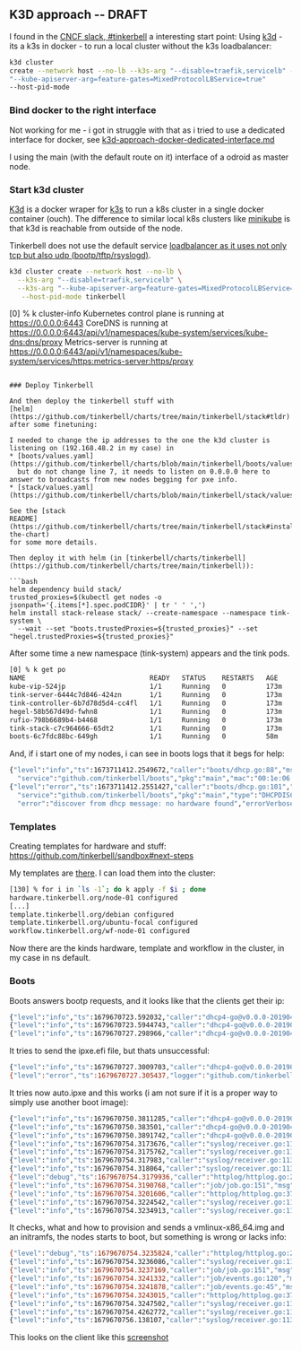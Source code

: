 ## K3D approach -- DRAFT 

I found in the [CNCF slack,
\#tinkerbell](https://cloud-native.slack.com/archives/C01SRB41GMT/p1672755969841129?thread_ts=1672423115.308059&cid=C01SRB41GMT)
a interesting start point: Using [k3d](https://k3d.io/v5.4.6/) - its a k3s in
docker - to run a local cluster without the k3s loadbalancer:

```bash
k3d cluster
create --network host --no-lb --k3s-arg "--disable=traefik,servicelb" --k3s-arg
"--kube-apiserver-arg=feature-gates=MixedProtocolLBService=true"
--host-pid-mode
```

### Bind docker to the right interface

Not working for me - i got in struggle with that as i tried to use a dedicated interface for docker, see 
[k3d-approach-docker-dedicated-interface.md](k3d-approach-docker-dedicated-interface.md)

I using the main (with the default route on it) interface of a odroid as master node.

### Start k3d cluster

[K3d](https://k3d.io/) is a docker wraper for [k3s](https://k3s.io/) to run a
k8s cluster in a single docker container (ouch).  The difference to similar
local k8s clusters like [minikube](https://minikube.sigs.k8s.io/docs/start/) is
that k3d is reachable from outside of the node.

Tinkerbell does not use the default service [loadbalancer as it uses not only
tcp but also udp (bootp/tftp/rsyslogd)](https://github.com/tinkerbell/charts/tree/main/tinkerbell/stack#design-details).

```bash
k3d cluster create --network host --no-lb \
  --k3s-arg "--disable=traefik,servicelb" \
  --k3s-arg "--kube-apiserver-arg=feature-gates=MixedProtocolLBService=true" \
   --host-pid-mode tinkerbell
```

[0] % k cluster-info
Kubernetes control plane is running at https://0.0.0.0:6443
CoreDNS is running at https://0.0.0.0:6443/api/v1/namespaces/kube-system/services/kube-dns:dns/proxy
Metrics-server is running at https://0.0.0.0:6443/api/v1/namespaces/kube-system/services/https:metrics-server:https/proxy
```

### Deploy Tinkerbell

And then deploy the tinkerbell stuff with
[helm](https://github.com/tinkerbell/charts/tree/main/tinkerbell/stack#tldr) after some finetuning:

I needed to change the ip addresses to the one the k3d cluster is listening on (192.168.48.2 in my case) in 
* [boots/values.yaml](https://github.com/tinkerbell/charts/blob/main/tinkerbell/boots/values.yaml)
  but do not change line 7, it needs to listen on 0.0.0.0 here to answer to broadcasts from new nodes begging for pxe info.
* [stack/values.yaml](https://github.com/tinkerbell/charts/blob/main/tinkerbell/stack/values.yaml)

See the [stack
README](https://github.com/tinkerbell/charts/tree/main/tinkerbell/stack#installing-the-chart)
for some more details.
 
Then deploy it with helm (in [tinkerbell/charts/tinkerbell](https://github.com/tinkerbell/charts/tree/main/tinkerbell)):

```bash
helm dependency build stack/
trusted_proxies=$(kubectl get nodes -o jsonpath='{.items[*].spec.podCIDR}' | tr ' ' ',')
helm install stack-release stack/ --create-namespace --namespace tink-system \
  --wait --set "boots.trustedProxies=${trusted_proxies}" --set "hegel.trustedProxies=${trusted_proxies}"
```

After some time a new namespace (tink-system) appears and the tink pods.

```bash
[0] % k get po
NAME                               READY   STATUS    RESTARTS   AGE
kube-vip-524jp                     1/1     Running   0          173m
tink-server-6444c7d846-424zn       1/1     Running   0          173m
tink-controller-6b7d78d5d4-cc4fl   1/1     Running   0          173m
hegel-58b567d49d-fwhn8             1/1     Running   0          173m
rufio-798b6689b4-b4468             1/1     Running   0          173m
tink-stack-c7c964666-65dt2         1/1     Running   0          173m
boots-6c7fdc88bc-649gh             1/1     Running   0          58m
```

And, if i start one of my nodes, i can see in boots logs that it begs for help:

```bash
{"level":"info","ts":1673711412.2549672,"caller":"boots/dhcp.go:88","msg":"parsed option82/circuitid",
  "service":"github.com/tinkerbell/boots","pkg":"main","mac":"00:1e:06:45:01:1e","circuitID":""}
{"level":"error","ts":1673711412.2551427,"caller":"boots/dhcp.go:101","msg":"retrieved job is empty",
  "service":"github.com/tinkerbell/boots","pkg":"main","type":"DHCPDISCOVER","mac":"00:1e:06:45:01:1e",
  "error":"discover from dhcp message: no hardware found","errorVerbose":
```

### Templates 

Creating templates for hardware and stuff: https://github.com/tinkerbell/sandbox#next-steps 

My templates are [there](configs/templates). 
I can load them into the cluster: 

```bash
[130] % for i in `ls -1`; do k apply -f $i ; done
hardware.tinkerbell.org/node-01 configured
[...]
template.tinkerbell.org/debian configured
template.tinkerbell.org/ubuntu-focal configured
workflow.tinkerbell.org/wf-node-01 configured
```

Now there are the kinds hardware, template and workflow in the cluster, in my case in ns default.

### Boots 

Boots answers bootp requests, and it looks like that the clients get their ip:
  
```bash
{"level":"info","ts":1679670723.592032,"caller":"dhcp4-go@v0.0.0-20190402165401-39c137f31ad3/handler.go:105","msg":"","service":"github.com/tinkerbell/boots","pkg":"dhcp","pkg":"dhcp","event":"recv","mac":"00:1e:06:45:0d:87","via":"0.0.0.0","iface":"enp2s0","xid":"\"6d:fa:34:df\"","type":"DHCPDISCOVER"}
{"level":"info","ts":1679670723.5944743,"caller":"dhcp4-go@v0.0.0-20190402165401-39c137f31ad3/handler.go:61","msg":"","service":"github.com/tinkerbell/boots","pkg":"dhcp","pkg":"dhcp","event":"send","mac":"00:1e:06:45:0d:87","dst":"255.255.255.255","iface":"enp2s0","xid":"\"6d:fa:34:df\"","type":"DHCPOFFER","address":"192.168.48.14","next_server":"192.168.48.2","filename":"ipxe.efi"}
{"level":"info","ts":1679670727.298966,"caller":"dhcp4-go@v0.0.0-20190402165401-39c137f31ad3/handler.go:105","msg":"","service":"github.com/tinkerbell/boots","pkg":"dhcp","pkg":"dhcp","event":"recv","mac":"00:1e:06:45:0d:87","via":"0.0.0.0","iface":"enp2s0","xid":"\"6d:fa:34:df\"","type":"DHCPREQUEST"}
```

It tries to send the ipxe.efi file, but thats unsuccessful:

```bash
{"level":"info","ts":1679670727.3009703,"caller":"dhcp4-go@v0.0.0-20190402165401-39c137f31ad3/handler.go:61","msg":"","service":"github.com/tinkerbell/boots","pkg":"dhcp","pkg":"dhcp","event":"send","mac":"00:1e:06:45:0d:87","dst":"255.255.255.255","iface":"enp2s0","xid":"\"6d:fa:34:df\"","type":"DHCPACK","address":"192.168.48.14","next_server":"192.168.48.2","filename":"ipxe.efi"}
{"level":"error","ts":1679670727.305437,"logger":"github.com/tinkerbell/ipxedust","caller":"itftp/itftp.go:97","msg":"file serve failed","service":"github.com/tinkerbell/boots","event":"get","filename":"ipxe.efi","uri":"ipxe.efi","client":{"IP":"192.168.48.14","Port":1030,"Zone":""},"macFromURI":"","b":0,"contentSize":1017856,"error":"sending block 0: code=8, error: User aborted the transfer\u0000","stacktrace":"github.com/tinkerbell/ipxedust/itftp.Handler.HandleRead\n\t/home/runner/go/pkg/mod/github.com/tinkerbell/ipxedust@v0.0.0-20220908192154-99b8049fc267/itftp/itftp.go:97\ngithub.com/pin/tftp/v3.(*Server).handlePacket.func2\n\t/home/runner/go/pkg/mod/github.com/pin/tftp/v3@v3.0.0/server.go:440"}
```

It tries now auto.ipxe and this works (i am not sure if it is a proper way to simply use another boot image):

```bash
{"level":"info","ts":1679670750.3811285,"caller":"dhcp4-go@v0.0.0-20190402165401-39c137f31ad3/handler.go:61","msg":"","service":"github.com/tinkerbell/boots","pkg":"dhcp","pkg":"dhcp","event":"send","mac":"00:1e:06:45:0d:87","dst":"255.255.255.255","iface":"enp2s0","xid":"\"a3:82:6e:72\"","type":"DHCPOFFER","address":"192.168.48.14","next_server":"192.168.48.2","filename":"http://192.168.48.2/auto.ipxe"}
{"level":"info","ts":1679670750.383501,"caller":"dhcp4-go@v0.0.0-20190402165401-39c137f31ad3/handler.go:105","msg":"","service":"github.com/tinkerbell/boots","pkg":"dhcp","pkg":"dhcp","event":"recv","mac":"00:1e:06:45:0d:87","via":"0.0.0.0","iface":"enp2s0","xid":"\"a3:82:6e:72\"","type":"DHCPREQUEST","secs":10}
{"level":"info","ts":1679670750.3891742,"caller":"dhcp4-go@v0.0.0-20190402165401-39c137f31ad3/handler.go:61","msg":"","service":"github.com/tinkerbell/boots","pkg":"dhcp","pkg":"dhcp","event":"send","mac":"00:1e:06:45:0d:87","dst":"255.255.255.255","iface":"enp2s0","xid":"\"a3:82:6e:72\"","type":"DHCPACK","address":"192.168.48.14","next_server":"192.168.48.2","filename":"http://192.168.48.2/auto.ipxe"}
{"level":"info","ts":1679670754.3173676,"caller":"syslog/receiver.go:113","msg":"host=192.168.48.14 facility=kern severity=INFO app-name=node-04 msg=\" ipxe: ... ok\"","service":"github.com/tinkerbell/boots","pkg":"syslog"}
{"level":"info","ts":1679670754.3175762,"caller":"syslog/receiver.go:113","msg":"host=192.168.48.14 facility=kern severity=INFO app-name=node-04 msg=\" ipxe: net0: 192.168.48.14/255.255.240.0 gw 192.168.48.1\"","service":"github.com/tinkerbell/boots","pkg":"syslog"}
{"level":"info","ts":1679670754.317983,"caller":"syslog/receiver.go:113","msg":"host=192.168.48.14 facility=kern severity=INFO app-name=node-04 msg=\" ipxe: Next server: 192.168.48.2\"","service":"github.com/tinkerbell/boots","pkg":"syslog"}
{"level":"info","ts":1679670754.318064,"caller":"syslog/receiver.go:113","msg":"host=192.168.48.14 facility=kern severity=INFO app-name=node-04 msg=\" ipxe: Filename: http://192.168.48.2/auto.ipxe\"","service":"github.com/tinkerbell/boots","pkg":"syslog"}
{"level":"debug","ts":1679670754.3179936,"caller":"httplog/httplog.go:29","msg":"","service":"github.com/tinkerbell/boots","pkg":"http","event":"sr","method":"GET","uri":"/auto.ipxe","client":"192.168.48.14"}
{"level":"info","ts":1679670754.3190768,"caller":"job/job.go:151","msg":"discovering from ip","service":"github.com/tinkerbell/boots","ip":"192.168.48.14"}
{"level":"info","ts":1679670754.3201606,"caller":"httplog/httplog.go:37","msg":"","service":"github.com/tinkerbell/boots","pkg":"http","event":"ss","method":"GET","uri":"/auto.ipxe","client":"192.168.48.14","duration":0.002213165,"status":200}
{"level":"info","ts":1679670754.3224542,"caller":"syslog/receiver.go:113","msg":"host=192.168.48.14 facility=kern severity=INFO app-name=node-04 msg=\" ipxe: http://192.168.48.2/auto.ipxe... ok\"","service":"github.com/tinkerbell/boots","pkg":"syslog"}
{"level":"info","ts":1679670754.3234913,"caller":"syslog/receiver.go:113","msg":"host=192.168.48.14 facility=kern severity=INFO app-name=node-04 msg=\" ipxe: auto.ipxe : 1110 bytes [script]\"","service":"github.com/tinkerbell/boots","pkg":"syslog"}
```

It checks, what and how to provision and sends a vmlinux-x86_64.img and an initramfs, the nodes starts to boot, but something is wrong or lacks info:

```bash
{"level":"debug","ts":1679670754.3235824,"caller":"httplog/httplog.go:29","msg":"","service":"github.com/tinkerbell/boots","pkg":"http","event":"sr","method":"POST","uri":"/phone-home","client":"192.168.48.14"}
{"level":"info","ts":1679670754.3236086,"caller":"syslog/receiver.go:113","msg":"host=192.168.48.14 facility=kern severity=INFO app-name=node-04 msg=\" ipxe: Tinkerbell Boots iPXE\"","service":"github.com/tinkerbell/boots","pkg":"syslog"}
{"level":"info","ts":1679670754.3237169,"caller":"job/job.go:151","msg":"discovering from ip","service":"github.com/tinkerbell/boots","ip":"192.168.48.14"}
{"level":"info","ts":1679670754.3241332,"caller":"job/events.go:120","msg":"proxied event","service":"github.com/tinkerbell/boots","mac":"00:1e:06:45:0d:87","hardware.id":"00:1e:06:45:0d:87","instance.id":"00:1e:06:45:0d:87","kind":"provisioning.104.01"}
{"level":"info","ts":1679670754.3241878,"caller":"job/events.go:45","msg":"updated allow_pxe","service":"github.com/tinkerbell/boots","mac":"00:1e:06:45:0d:87","hardware.id":"00:1e:06:45:0d:87","instance.id":"00:1e:06:45:0d:87","allow_pxe":false}
{"level":"info","ts":1679670754.3243015,"caller":"httplog/httplog.go:37","msg":"","service":"github.com/tinkerbell/boots","pkg":"http","event":"ss","method":"POST","uri":"/phone-home","client":"192.168.48.14","duration":0.00071725,"status":200}
{"level":"info","ts":1679670754.3247502,"caller":"syslog/receiver.go:113","msg":"host=192.168.48.14 facility=kern severity=INFO app-name=node-04 msg=\" ipxe: http://192.168.48.2/phone-home... ok\"","service":"github.com/tinkerbell/boots","pkg":"syslog"}
{"level":"info","ts":1679670754.4262772,"caller":"syslog/receiver.go:113","msg":"host=192.168.48.14 facility=kern severity=INFO app-name=node-04 msg=\" ipxe: http://192.168.48.2:8080/vmlinuz-x86_64... ok\"","service":"github.com/tinkerbell/boots","pkg":"syslog"}
{"level":"info","ts":1679670756.138107,"caller":"syslog/receiver.go:113","msg":"host=192.168.48.14 facility=kern severity=INFO app-name=node-04 msg=\" ipxe: http://192.168.48.2:8080/initramfs-x86_64... ok\"","service":"github.com/tinkerbell/boots","pkg":"syslog"}
```

This looks on the client like this [screenshot](pics/node-04-linuxkit.png)

